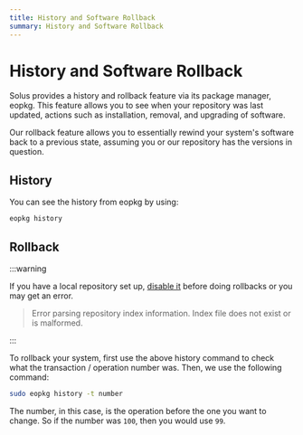 ```yaml
---
title: History and Software Rollback
summary: History and Software Rollback
---
```


# History and Software Rollback

Solus provides a history and rollback feature via its package manager, eopkg. This feature allows you to see when your repository was last updated, actions such as installation, removal, and upgrading of software.

Our rollback feature allows you to essentially rewind your system's software back to a previous state, assuming you or our repository has the versions in question.

## History

You can see the history from eopkg by using:

```bash
eopkg history
```

## Rollback

:::warning

If you have a local repository set up, [disable it](https://help.getsol.us/docs/packaging/advanced-config/local-repository#disabling-the-local-solbuild-repository-in-eopkg) before doing rollbacks or you may get an error.
> Error parsing repository index information. Index file does not exist or is malformed.

:::

To rollback your system, first use the above history command to check what the transaction / operation number was. Then, we use the following command:

```bash
sudo eopkg history -t number
```

The number, in this case, is the operation before the one you want to change. So if the number was `100`, then you would use `99`.
